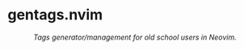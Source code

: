 # gentags.nvim

<p align="center"><i>
Tags generator/management for old school users in Neovim.
</i></p>
